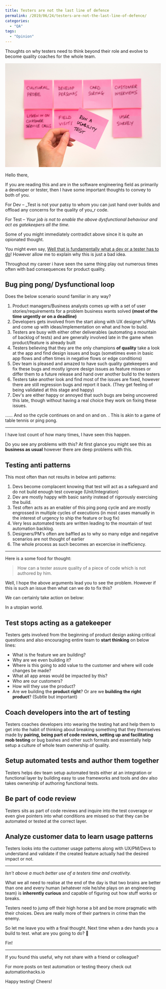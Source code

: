 ```yaml
---
title: Testers are not the last line of defence
permalink: /2019/06/24/testers-are-not-the-last-line-of-defence/
categories:
  - "QA"
tags:
  - "Opinion"
---
```


Thoughts on why testers need to think beyond their role and evolve to become quality coaches for the
whole team.

![Things to test](/assets/images/wp-content/uploads/2019/06/david-travis-wc6mj0krzgw-unsplash.jpg)

Hello there,

If you are reading this and are in the software engineering field as primarily a developer or
tester, then I have some important thoughts to convey to both of you.

For Dev &#8211; \_Test is not your patsy to whom you can just hand over builds and offload any
concerns for the quality of you_r code.

For Test &#8211; _Your job is not to enable the above dysfunctional behaviour and act as gatekeepers
all the time._

Some of you might immediately contradict above since it is quite an opionated thought.

You might even say, <u>Well that is fundamentally what a dev or a tester has to do</u>! However
allow me to explain why this is just a bad idea.

Throughout my career i have seen the same thing play out numerous times often with bad consequences
for product quality.

## Bug ping pong/ Dysfunctional loop

Does the below scenario sound familiar in any way?

1. Product managers/Business analysts comes up with a set of user stories/requirements for a problem
   business wants solved **(most of the time urgently or on a deadline)**
2. Developers gets involved from the start along with UX designer's/PMs and come up with
   ideas/implementation on what and how to build.
3. Testers are busy with either other deliverables (automating a mountain of backlog of tests) and
   are generally involved late in the game when product/feature is already built
4. Testers believing that they are the only champions **of quality** take a look at the app and find
   design issues and bugs (sometimes even in basic app flows and often times in negative flows or
   edge conditions)
5. Dev team is pleased and amazed to have such quality gatekeepers and fix these bugs and mostly
   ignore design issues as feature misses or differ them to a future release and hand over another
   build to the testers
6. Testers take another look and find most of the issues are fixed, however there are still
   regression bugs and report it back. (They get feeling of being validated at this stage and happy)
7. Dev's are either happy or annoyed that such bugs are being uncovered this late, though without
   having a real choice they work on fixing these issues.

&#8230;&#8230; And so the cycle continues on and on and on. . This is akin to a game of table tennis
or ping pong.

<hr class="wp-block-separator" />

I have lost count of how many times, I have seen this happen.

Do you see any problems with this? At first glance you might see this as **business as usual**
however there are deep problems with this.

## Testing anti patterns

This most often than not results in below anti patterns:

1. Devs become complacent knowing that test will act as a safeguard and do not build enough test
   coverage (Unit/Integration)
2. Dev are mostly happy with basic sanity instead of rigorously exercising the build.
3. Test often acts as an enabler of this ping pong cycle and are mostly engrossed in multiple cycles
   of executions (in most cases manually in the interest of urgency to ship the feature or bug fix)
4. Very less automated tests are written leading to the mountain of test automation backlog.
5. Designers/PM's often are baffled as to why so many edge and negative scenarios are not thought of
   earlier
6. The whole process as such becomes an excercise in inefficiency.

<hr class="wp-block-separator" />

Here is a some food for thought:

<blockquote class="wp-block-quote">
  <p>
    How can a tester assure quality of a piece of code which is not authored by him.
  </p>
</blockquote>

Well, I hope the above arguments lead you to see the problem. However if this is such an issue then
what can we do to fix this?

We can certainly take action on below:

In a utopian world.

## Test stops acting as a gatekeeper

Testers gets involved from the beginning of product design asking critical questions and also
encouraging entire team to **start thinking** on below lines:

- What is the feature we are building?
- Why are we even building it?
- Where is this going to add value to the customer and where will code changes be made?
- What all app areas would be impacted by this?
- Who are our customers?
- How will they use the product?
- Are we building the **product right**? Or are we **building the right product**? (Subtle but
  important)

## Coach developers into the art of testing

Testers coaches developers into wearing the testing hat and help them to get into the habit of
thinking about breaking something that they themselves made by **pairing, being part of code
reviews, setting up and facilitating mob testing** or bug bashes and other such formats and
essentially help setup a culture of whole team ownership of quality.

## Setup automated tests and author them together

Testers helps dev team setup automated tests either at an integration or functional layer by
building easy to use frameworks and tools and dev also takes ownership of authoring functional
tests.

## Be part of code review

Testers sits as part of code reviews and inquire into the test coverage or even give pointers into
what conditions are missed so that they can be automated or tested at the correct layer.

## Analyze customer data to learn usage patterns

Testers looks into the customer usage patterns along with UX/PM/Devs to understand and validate if
the created feature actually had the desired impact or not.

<hr class="wp-block-separator" />

_Isn't above a much better use of a testers time and creativity._

What we all need to realise at the end of the day is that two brains are better than one and every
human (whatever role he/she plays on an engineering team) is **inherently curious** and capable of
figuring out how stuff works or breaks.

Testers need to jump off their high horse a bit and be more pragmatic with their choices. Devs are
really more of their partners in crime than the enemy.

So let me leave you with a final thought. Next time when a dev hands you a build to test. what are
you going to do? 🤔

Fin!

<hr class="wp-block-separator" />

If you found this useful, why not share with a friend or colleague?

For more posts on test automation or testing theory check out automationhacks.io

Happy testing! Cheers!
